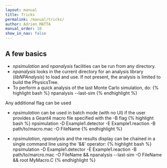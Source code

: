 ```yaml
---
layout: manual 
title: Tricks
permalink: /manual/tricks/
author: Adrien MATTA
manual_order: 10
show_in_nav: false
---
```

## A few basics

- _npsimulation_ and _npanalysis_ facilities can be run from any directory.
- _npanalysis_ looks in the current directory for an analysis library
  (_libNPAnalysis_) to load and use. If not present, the analysis is limited
  to build the PhysicsTree.
- To perform a quick analysis of the last Monte Carlo simulation, do:
{% highlight bash %}
npanalysis --last-sim
{% endhighlight %}

Any additional flag can be used

- _npsimulation_ can be used in batch mode (with no UI) if the user provides
a Geant4 macro file specified with the -B flag
{% highlight bash %}
npsimulation -D Example1.detector -E Example1.reaction -B path/to/macro.mac -O FileName
{% endhighlight %}

- _npsimulation_, _npanalysis_ and the results display can be chained in a 
single command line using the '&&' operator:
{% highlight bash %}
npsimulation -D Example1.detector -E Example1.reaction -B path/to/marcro.mac -O FileName && npanalysis --last-sim -O FileName && root MyMacro.C
{% endhighlight %}

